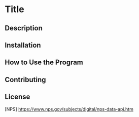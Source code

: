 # **Title**

## **Description**

## **Installation**

## **How to Use the Program**

## **Contributing**

## **License**
[NPS] https://www.nps.gov/subjects/digital/nps-data-api.htm
